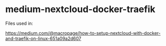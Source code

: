 # medium-nextcloud-docker-traefik

Files used in: 

https://medium.com/@macropage/how-to-setup-nextcloud-with-docker-and-traefik-on-linux-651a09a2d607
